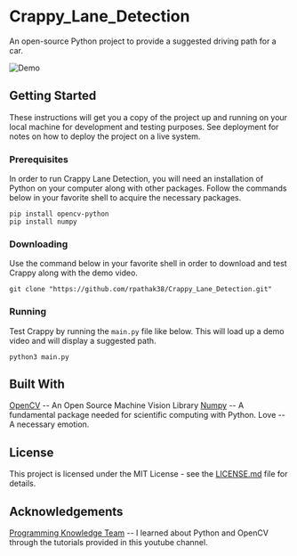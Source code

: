 # Crappy_Lane_Detection
An open-source Python project to provide a suggested driving path for a car.

![Demo](https://gfycat.com/inexperiencedheartygadwall)

## Getting Started
These instructions will get you a copy of the project up and running on your local machine for development and testing purposes. See deployment for notes on how to deploy the project on a live system.

### Prerequisites
In order to run Crappy Lane Detection, you will need an installation of Python on your computer along with other packages. Follow the commands below in your favorite shell to acquire the necessary packages.
```
pip install opencv-python
pip install numpy
```

### Downloading
Use the command below in your favorite shell in order to download and test Crappy along with the demo video.
```
git clone "https://github.com/rpathak38/Crappy_Lane_Detection.git"
```

### Running
Test Crappy by running the ```main.py``` file like below. This will load up a demo video and will display a suggested path.
```
python3 main.py
```

## Built With
[OpenCV](https://github.com/opencv/opencv) -- An Open Source Machine Vision Library
[Numpy](https://github.com/numpy/numpy) -- A fundamental package needed for scientific computing with Python.
Love -- A necessary emotion.

## License
This project is licensed under the MIT License - see the [LICENSE.md](https://github.com/rpathak38/Crappy_Lane_Detection/blob/master/LICENSE) file for details.

## Acknowledgements
[Programming Knowledge Team](https://www.youtube.com/user/ProgrammingKnowledge) -- I learned about Python and OpenCV through the tutorials provided in this youtube channel.
